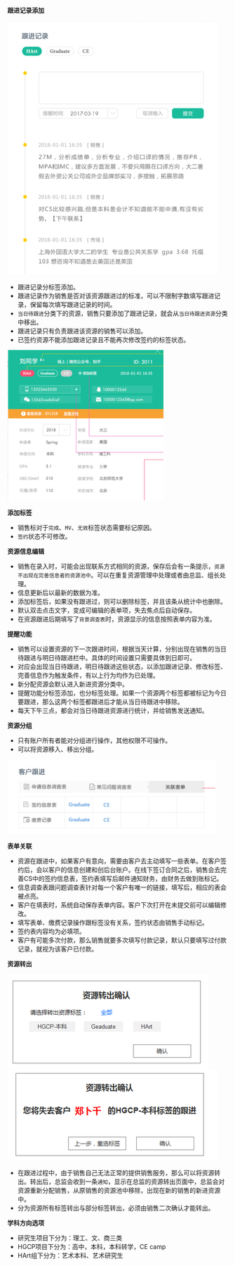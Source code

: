 **跟进记录添加**

![](/assets/跟进.png)

- 跟进记录分标签添加。
- 跟进记录作为销售是否对该资源跟进过的标准，可以不限制字数填写跟进记录，保留每次填写跟进记录的时间。
- `当日待跟进`分类下的资源，销售只要添加了跟进记录，就会从`当日待跟进资源`分类中移出。
- 跟进记录只有负责跟进该资源的销售可以添加。
- 已签约资源不能添加跟进记录且不能再次修改签约的标签状态。

![](/assets/信息编辑.png)

**添加标签**

- 销售标对于`完成`、`MV`、`无效`标签状态需要标记原因。
- `签约`状态不可修改。

**资源信息编辑**

- 销售在录入时，可能会出现联系方式相同的资源，保存后会有一条提示，`资源不出现在完善信息者的资源池中`。可以在重复资源管理中处理或者由总监、组长处理。
- 信息更新后以最新的数据为准。
- 添加标签后，如果没有跟进过，则可以删除标签，并且该条从统计中也删除。
- 默认双击点击文字，变成可编辑的表单项，失去焦点后自动保存。
- 在资源跟进后期填写了`背景调查表`时，资源显示的信息按照表单内容为准。

**提醒功能**

- 销售可以设置资源的下一次跟进时间，根据当天计算，分别出现在销售的当日待跟进与明日待跟进栏中。具体的时间设置只需要具体到日即可。
- 对应会出现当日待跟进，明日待跟进这些状态，以添加跟进记录、修改标签、完善信息作为触发条件，有以上行为均作为已处理。
- 新分配资源会默认进入新进资源分类中。
- 提醒功能分标签添加，也分标签处理。如果一个资源两个标签都被标记为今日要跟进，那么这两个标签都跟进后才能从当日待跟进中移除。
- 每天下午三点，都会对当日待跟进资源进行统计，并给销售发送通知。

**资源分组**

- 只有账户所有者能对分组进行操作，其他权限不可操作。
- 可以将资源移入、移出分组。

![](/assets/跟进表.png)

**表单关联**

- 资源在跟进中，如果客户有意向，需要由客户去主动填写一些表单。在客户签约后，会以客户的信息创建和创后台账户。在线下签订合同之后，销售会去完善CS中的签约信息表，签约表填写后邮件通知财务，由财务去做到账标记。
- 信息调查表跟问题调查表针对每一个客户有唯一的链接，填写后，相应的表会被点亮。
- 客户在填表时，系统自动保存表单内容。客户下次打开在未提交前可以编辑修改。
- 填写表单、缴费记录操作跟标签没有关系，签约状态由销售手动标记。
- 签约表内容均为必填项。
- 客户有可能多次付款，那么销售就要多次填写付款记录，默认只要填写过付款记录，就视为该客户已付款。

**资源转出**

![](/assets/资源转出确认.png)
![](/assets/转出二次确认.png)

- 在跟进过程中，由于销售自己无法正常的提供销售服务，那么可以将资源转出。转出后，总监会收到一条`通知`，显示在总监的资源转出页面中，总监会对资源重新分配销售，从原销售的资源池中移除，出现在新的销售的新进资源中。
- 分为资源所有标签转出与部分标签转出，必须由销售二次确认才能转出。

**学科方向选项**

- 研究生项目下分为：理工、文、商三类
- HGCP项目下分为：高中，本科，本科转学，CE camp
- HArt组下分为：艺术本科、艺术研究生
